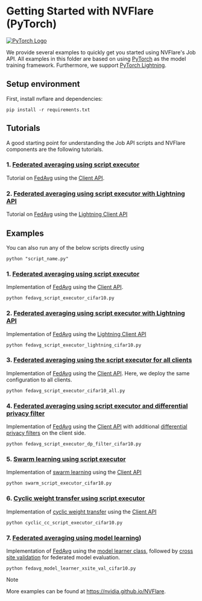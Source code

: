 # Getting Started with NVFlare (PyTorch)
[![PyTorch Logo](https://upload.wikimedia.org/wikipedia/commons/c/c6/PyTorch_logo_black.svg)](https://pytorch.org)

We provide several examples to quickly get you started using NVFlare's Job API. 
All examples in this folder are based on using [PyTorch](https://pytorch.org/) as the model training framework.
Furthermore, we support [PyTorch Lightning](https://lightning.ai).

## Setup environment
First, install nvflare and dependencies:
```commandline
pip install -r requirements.txt
```

## Tutorials
A good starting point for understanding the Job API scripts and NVFlare components are the following tutorials.
### 1. [Federated averaging using script executor](./nvflare_pt_getting_started.ipynb)
Tutorial on [FedAvg](https://arxiv.org/abs/1602.05629) using the [Client API](https://nvflare.readthedocs.io/en/main/programming_guide/execution_api_type/client_api.html).

### 2. [Federated averaging using script executor with Lightning API](./nvflare_lightning_getting_started.ipynb)
Tutorial on [FedAvg](https://arxiv.org/abs/1602.05629) using the [Lightning Client API](https://nvflare.readthedocs.io/en/main/programming_guide/execution_api_type/client_api.html#id4)

## Examples
You can also run any of the below scripts directly using
```commandline
python "script_name.py"
```
### 1. [Federated averaging using script executor](./fedavg_script_executor_cifar10.py)
Implementation of [FedAvg](https://arxiv.org/abs/1602.05629) using the [Client API](https://nvflare.readthedocs.io/en/main/programming_guide/execution_api_type/client_api.html).
```commandline
python fedavg_script_executor_cifar10.py
```
### 2. [Federated averaging using script executor with Lightning API](./fedavg_script_executor_lightning_cifar10.py)
Implementation of [FedAvg](https://arxiv.org/abs/1602.05629) using the [Lightning Client API](https://nvflare.readthedocs.io/en/main/programming_guide/execution_api_type/client_api.html#id4)
```commandline
python fedavg_script_executor_lightning_cifar10.py
```
### 3. [Federated averaging using the script executor for all clients](./fedavg_script_executor_cifar10_all.py)
Implementation of [FedAvg](https://arxiv.org/abs/1602.05629) using the [Client API](https://nvflare.readthedocs.io/en/main/programming_guide/execution_api_type/client_api.html).
Here, we deploy the same configuration to all clients.
```commandline
python fedavg_script_executor_cifar10_all.py
```
### 4. [Federated averaging using script executor and differential privacy filter](./fedavg_script_executor_dp_filter_cifar10.py)
Implementation of [FedAvg](https://arxiv.org/abs/1602.05629) using the [Client API](https://nvflare.readthedocs.io/en/main/programming_guide/execution_api_type/client_api.html)
with additional [differential privacy filters](https://arxiv.org/abs/1910.00962) on the client side.
```commandline
python fedavg_script_executor_dp_filter_cifar10.py
```
### 5. [Swarm learning using script executor](./swarm_script_executor_cifar10.py)
Implementation of [swarm learning](https://www.nature.com/articles/s41586-021-03583-3) using the [Client API](https://nvflare.readthedocs.io/en/main/programming_guide/execution_api_type/client_api.html)
```commandline
python swarm_script_executor_cifar10.py
```
### 6. [Cyclic weight transfer using script executor](./cyclic_cc_script_executor_cifar10.py)
Implementation of [cyclic weight transfer](https://arxiv.org/abs/1709.05929) using the [Client API](https://nvflare.readthedocs.io/en/main/programming_guide/execution_api_type/client_api.html)
```commandline
python cyclic_cc_script_executor_cifar10.py
```
### 7. [Federated averaging using model learning](./fedavg_model_learner_xsite_val_cifar10.py))
Implementation of [FedAvg](https://arxiv.org/abs/1602.05629) using the [model learner class](https://nvflare.readthedocs.io/en/main/programming_guide/execution_api_type/model_learner.html),
followed by [cross site validation](https://nvflare.readthedocs.io/en/main/programming_guide/controllers/cross_site_model_evaluation.html)
for federated model evaluation.
```commandline
python fedavg_model_learner_xsite_val_cifar10.py
```

> [!NOTE]
> More examples can be found at https://nvidia.github.io/NVFlare.
